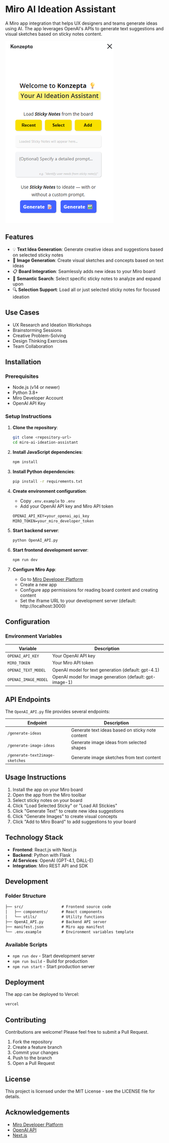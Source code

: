 # Miro AI Ideation Assistant

A Miro app integration that helps UX designers and teams generate ideas using AI. The app leverages OpenAI's APIs to generate text suggestions and visual sketches based on sticky notes content.

![AI Ideation Assistant Screenshot](https://github.com/dahiyaanimesh/konzepta/blob/main/src/konzepta.png) <!-- Replace with actual screenshot URL when available -->

## Features

- 💡 **Text Idea Generation**: Generate creative ideas and suggestions based on selected sticky notes
- 🎨 **Image Generation**: Create visual sketches and concepts based on text ideas
- 📋 **Board Integration**: Seamlessly adds new ideas to your Miro board
- 🔄 **Semantic Search**: Select specific sticky notes to analyze and expand upon
- 🔍 **Selection Support**: Load all or just selected sticky notes for focused ideation

## Use Cases

- UX Research and Ideation Workshops
- Brainstorming Sessions
- Creative Problem-Solving
- Design Thinking Exercises
- Team Collaboration

## Installation

### Prerequisites

- Node.js (v14 or newer)
- Python 3.8+
- Miro Developer Account
- OpenAI API Key

### Setup Instructions

1. **Clone the repository**:
   ```bash
   git clone <repository-url>
   cd miro-ai-ideation-assistant
   ```

2. **Install JavaScript dependencies**:
   ```bash
   npm install
   ```

3. **Install Python dependencies**:
   ```bash
   pip install -r requirements.txt
   ```

4. **Create environment configuration**:
   - Copy `.env.example` to `.env`
   - Add your OpenAI API key and Miro API token

   ```
   OPENAI_API_KEY=your_openai_api_key
   MIRO_TOKEN=your_miro_developer_token
   ```

5. **Start backend server**:
   ```bash
   python OpenAI_API.py
   ```

6. **Start frontend development server**:
   ```bash
   npm run dev
   ```

7. **Configure Miro App**:
   - Go to [Miro Developer Platform](https://developers.miro.com/)
   - Create a new app
   - Configure app permissions for reading board content and creating content
   - Set the iframe URL to your development server (default: http://localhost:3000)

## Configuration

### Environment Variables

| Variable | Description |
|----------|-------------|
| `OPENAI_API_KEY` | Your OpenAI API key |
| `MIRO_TOKEN` | Your Miro API token |
| `OPENAI_TEXT_MODEL` | OpenAI model for text generation (default: gpt-4.1) |
| `OPENAI_IMAGE_MODEL` | OpenAI model for image generation (default: gpt-image-1) |

## API Endpoints

The `OpenAI_API.py` file provides several endpoints:

| Endpoint | Description |
|----------|-------------|
| `/generate-ideas` | Generate text ideas based on sticky note content |
| `/generate-image-ideas` | Generate image ideas from selected shapes |
| `/generate-text2image-sketches` | Generate image sketches from text content |

## Usage Instructions

1. Install the app on your Miro board
2. Open the app from the Miro toolbar
3. Select sticky notes on your board
4. Click "Load Selected Sticky" or "Load All Stickies"
5. Click "Generate Text" to create new idea suggestions
6. Click "Generate Images" to create visual concepts
7. Click "Add to Miro Board" to add suggestions to your board

## Technology Stack

- **Frontend**: React.js with Next.js
- **Backend**: Python with Flask
- **AI Services**: OpenAI (GPT-4.1, DALL-E)
- **Integration**: Miro REST API and SDK

## Development

### Folder Structure

```
├── src/                 # Frontend source code
│   ├── components/      # React components
│   └── utils/           # Utility functions
├── OpenAI_API.py        # Backend API server
├── manifest.json        # Miro app manifest
└── .env.example         # Environment variables template
```

### Available Scripts

- `npm run dev` - Start development server
- `npm run build` - Build for production
- `npm run start` - Start production server

## Deployment

The app can be deployed to Vercel:

```bash
vercel
```

## Contributing

Contributions are welcome! Please feel free to submit a Pull Request.

1. Fork the repository
2. Create a feature branch 
3. Commit your changes 
4. Push to the branch 
5. Open a Pull Request

## License

This project is licensed under the MIT License - see the LICENSE file for details.

## Acknowledgements

- [Miro Developer Platform](https://developers.miro.com/)
- [OpenAI API](https://openai.com/api/)
- [Next.js](https://nextjs.org/) 

